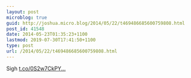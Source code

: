 ```yaml
---
layout: post
microblog: true
guid: http://joshua.micro.blog/2014/05/22/t469486685600759808.html
post_id: 41548
date: 2014-05-23T01:35:23+1100
lastmod: 2019-07-30T17:41:50+1100
type: post
url: /2014/05/22/t469486685600759808.html
---
```

Sigh [t.co/0S2w7CkPY...](http://t.co/0S2w7CkPYx)
